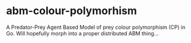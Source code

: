 # abm-colour-polymorhism
A Predator-Prey Agent Based Model of prey colour polymorphism (CP) in Go. Will hopefully morph into a proper distributed ABM thing...
